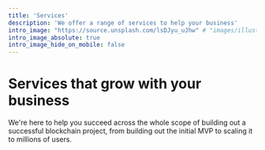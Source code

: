 ```yaml
---
title: 'Services'
description: 'We offer a range of services to help your business'
intro_image: "https://source.unsplash.com/lsDJyu_uJhw" # "images/illustrations/reading.svg"
intro_image_absolute: true
intro_image_hide_on_mobile: false
---
```


# Services that grow with your business

We're here to help you succeed across the whole scope of building out a successful blockchain project, from building out the initial MVP to scaling it to millions of users.

